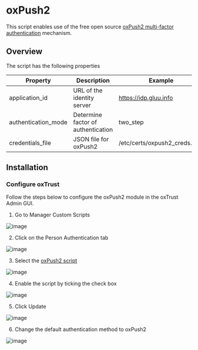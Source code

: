 # oxPush2
This script enables use of the free open source [oxPush2 multi-factor authentication](https://github.com/GluuFederation/oxPush2) mechanism.
## Overview
The script has the following properties

|	Property	|	Description		|	Example	|
|-----------------------|-------------------------------|---------------|
|application_id		|URL of the identity server	|https://idp.gluu.info|
|authentication_mode	|Determine factor of authentication|two_step|
|credentials_file	|JSON file for oxPush2 		|/etc/certs/oxpush2_creds.json|

## Installation
### Configure oxTrust
Follow the steps below to configure the oxPush2 module in the oxTrust Admin GUI.

1. Go to Manager Custom Scripts

![image](https://raw.githubusercontent.com/GluuFederation/docs/master/sources/img/2.4/config-script_menu.png)

2. Click on the Person Authentication tab

![image](https://raw.githubusercontent.com/GluuFederation/docs/master/sources/img/2.4/config-script_person.png)

3. Select the [oxPush2 script](://raw.githubusercontent.com/GluuFederation/oxAuth/master/Server/integrations/oxpush2/oxPush2ExternalAuthenticator.py)

![image](https://raw.githubusercontent.com/GluuFederation/docs/master/sources/img/2.4/config-script_oxpush2.png)

4. Enable the script by ticking the check box

![image](https://raw.githubusercontent.com/GluuFederation/docs/master/sources/img/2.4/config-script_enable.png)

5. Click Update 

![image](https://raw.githubusercontent.com/GluuFederation/docs/master/sources/img/2.4/config-script_update.png)

6. Change the default authentication method to oxPush2

![image](https://raw.githubusercontent.com/GluuFederation/docs/75518bb90184aa1b096874526b4da5f9f924bd44/sources/img/2.4/admin_auth_default.png)

